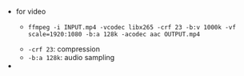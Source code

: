 - for video
	- ```shell
	  ffmpeg -i INPUT.mp4 -vcodec libx265 -crf 23 -b:v 1000k -vf scale=1920:1080 -b:a 128k -acodec aac OUTPUT.mp4
	  ```
	- `-crf 23`: compression
	- `-b:a 128k`: audio sampling
-